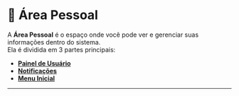 # 📌 Área Pessoal

A **Área Pessoal** é o espaço onde você pode ver e gerenciar suas informações dentro do sistema.  
Ela é dividida em 3 partes principais:

- [**Painel de Usuário**](1.1%20painel-de-usuario.md)  
- [**Notificações**](1.2%20notificacoes.md)
- [**Menu Inicial**](1.3%20menu-inicial.md)
---